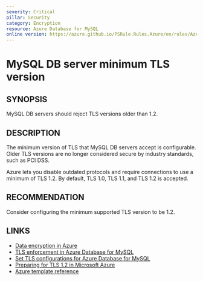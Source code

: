 ```yaml
---
severity: Critical
pillar: Security
category: Encryption
resource: Azure Database for MySQL
online version: https://azure.github.io/PSRule.Rules.Azure/en/rules/Azure.MySQL.MinTLS/
---
```


# MySQL DB server minimum TLS version

## SYNOPSIS

MySQL DB servers should reject TLS versions older than 1.2.

## DESCRIPTION

The minimum version of TLS that MySQL DB servers accept is configurable.
Older TLS versions are no longer considered secure by industry standards, such as PCI DSS.

Azure lets you disable outdated protocols and require connections to use a minimum of TLS 1.2.
By default, TLS 1.0, TLS 1.1, and TLS 1.2 is accepted.

## RECOMMENDATION

Consider configuring the minimum supported TLS version to be 1.2.

## LINKS

- [Data encryption in Azure](https://docs.microsoft.com/azure/architecture/framework/security/design-storage-encryption#data-in-transit)
- [TLS enforcement in Azure Database for MySQL](https://docs.microsoft.com/azure/mysql/concepts-ssl-connection-security#tls-enforcement-in-azure-database-for-mysql)
- [Set TLS configurations for Azure Database for MySQL](https://docs.microsoft.com/azure/mysql/howto-tls-configurations#set-tls-configurations-for-azure-database-for-mysql)
- [Preparing for TLS 1.2 in Microsoft Azure](https://azure.microsoft.com/updates/azuretls12/)
- [Azure template reference](https://docs.microsoft.com/azure/templates/microsoft.dbformysql/servers#ServerPropertiesForCreate)
